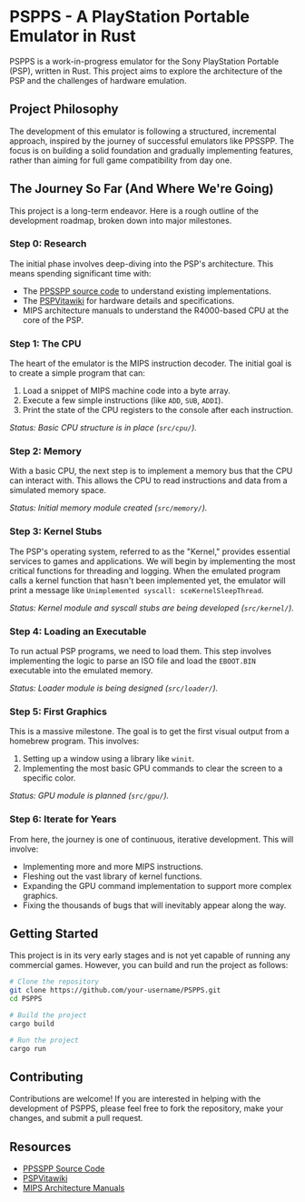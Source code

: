 # PSPPS - A PlayStation Portable Emulator in Rust

PSPPS is a work-in-progress emulator for the Sony PlayStation Portable (PSP), written in Rust. This project aims to explore the architecture of the PSP and the challenges of hardware emulation.

## Project Philosophy

The development of this emulator is following a structured, incremental approach, inspired by the journey of successful emulators like PPSSPP. The focus is on building a solid foundation and gradually implementing features, rather than aiming for full game compatibility from day one.

## The Journey So Far (And Where We're Going)

This project is a long-term endeavor. Here is a rough outline of the development roadmap, broken down into major milestones.

### **Step 0: Research**
The initial phase involves deep-diving into the PSP's architecture. This means spending significant time with:
*   The [PPSSPP source code](https://github.com/hrydgard/ppsspp) to understand existing implementations.
*   The [PSPVitawiki](https://www.psdevwiki.com/psp/) for hardware details and specifications.
*   MIPS architecture manuals to understand the R4000-based CPU at the core of the PSP.

### **Step 1: The CPU**
The heart of the emulator is the MIPS instruction decoder. The initial goal is to create a simple program that can:
1.  Load a snippet of MIPS machine code into a byte array.
2.  Execute a few simple instructions (like `ADD`, `SUB`, `ADDI`).
3.  Print the state of the CPU registers to the console after each instruction.

*Status: Basic CPU structure is in place (`src/cpu/`).*

### **Step 2: Memory**
With a basic CPU, the next step is to implement a memory bus that the CPU can interact with. This allows the CPU to read instructions and data from a simulated memory space.

*Status: Initial memory module created (`src/memory/`).*

### **Step 3: Kernel Stubs**
The PSP's operating system, referred to as the "Kernel," provides essential services to games and applications. We will begin by implementing the most critical functions for threading and logging. When the emulated program calls a kernel function that hasn't been implemented yet, the emulator will print a message like `Unimplemented syscall: sceKernelSleepThread`.

*Status: Kernel module and syscall stubs are being developed (`src/kernel/`).*

### **Step 4: Loading an Executable**
To run actual PSP programs, we need to load them. This step involves implementing the logic to parse an ISO file and load the `EBOOT.BIN` executable into the emulated memory.

*Status: Loader module is being designed (`src/loader/`).*

### **Step 5: First Graphics**
This is a massive milestone. The goal is to get the first visual output from a homebrew program. This involves:
1.  Setting up a window using a library like `winit`.
2.  Implementing the most basic GPU commands to clear the screen to a specific color.

*Status: GPU module is planned (`src/gpu/`).*

### **Step 6: Iterate for Years**
From here, the journey is one of continuous, iterative development. This will involve:
*   Implementing more and more MIPS instructions.
*   Fleshing out the vast library of kernel functions.
*   Expanding the GPU command implementation to support more complex graphics.
*   Fixing the thousands of bugs that will inevitably appear along the way.

## Getting Started

This project is in its very early stages and is not yet capable of running any commercial games. However, you can build and run the project as follows:

```bash
# Clone the repository
git clone https://github.com/your-username/PSPPS.git
cd PSPPS

# Build the project
cargo build

# Run the project
cargo run
```

## Contributing

Contributions are welcome! If you are interested in helping with the development of PSPPS, please feel free to fork the repository, make your changes, and submit a pull request.



## Resources

*   [PPSSPP Source Code](https://github.com/hrydgard/ppsspp)
*   [PSPVitawiki](https://www.psdevwiki.com/psp/)
*   [MIPS Architecture Manuals](https://www.google.com/search?q=mips+architecture+manual)
